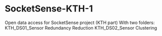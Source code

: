 # SocketSense-KTH-1
Open data access for SocketSense project (KTH part)
With two folders:
KTH_DS01_Sensor Redundancy Reduction
KTH_DS02_Sensor Clustering
